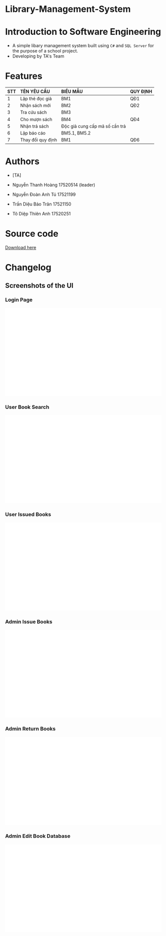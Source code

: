 # Library-Management-System
# Introduction to Software Engineering

* A simple libary management system built using `C#` and `SQL Server` for the purpose of a school project. 
* Developing by TA's Team

# Features

| STT | TÊN YÊU CẦU       | BIỂU MẪU                        | QUY ĐỊNH |
|:----|:------------------|:--------------------------------|:---------|
| 1   | Lập thẻ đọc giả   | BM1                             | QĐ1      |
| 2   | Nhận sách mới     | BM2                             | QĐ2      |
| 3   | Tra cứu sách      | BM3                             |          |
| 4   | Cho mượn sách     | BM4                             | QĐ4      |
| 5   | Nhận trả sách     | Độc giả cung cấp mã số cần trả  |          |
| 6   | Lập báo cáo       | BM5.1, BM5.2                    |          | 
| 7   | Thay đổi quy định | BM1                             | QĐ6      |

# Authors

- [TA]

- Nguyễn Thanh Hoàng	17520514 (leader)
- Nguyễn Đoàn Anh Tú	17521199 
- Trần Diệu Bảo Trân	17521150
- Tô Diệp Thiên Anh 	17520251

# Source code
[Download here](https://pages.github.com/)

# Changelog

## Screenshots of the UI

### Login Page
![Login Screenshot](./screens/login.png?raw=true)
### User Book Search
![User Book Search Screenshot](./screens/user_book_search.png?raw=true)
### User Issued Books
![User Issued Books Screenshot](./screens/user_issued_books.png?raw=true)
### Admin Issue Books
![Admin Issue Books](./screens/admin_issue_books.png?raw=true)
### Admin Return Books
![Admin Return Books](./screens/admin_return_books.png?raw=true)
### Admin Edit Book Database
![Admin Edit Book Database](./screens/admin_edit_book_DB.png?raw=true)
